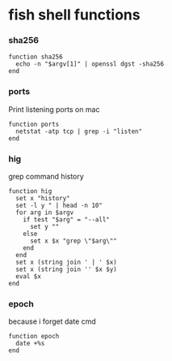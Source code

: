 # fish shell functions

### sha256
```fish
function sha256
  echo -n "$argv[1]" | openssl dgst -sha256
end
```

### ports
Print listening ports on mac
```fish
function ports
  netstat -atp tcp | grep -i "listen"
end
```

### hig
grep command history
```fish
function hig
  set x "history"
  set -l y " | head -n 10"
  for arg in $argv
    if test "$arg" = "--all"
      set y ""
    else
      set x $x "grep \"$arg\""
    end
  end
  set x (string join ' | ' $x)
  set x (string join '' $x $y)
  eval $x
end
```

### epoch
because i forget date cmd
```fish
function epoch
  date +%s
end
```

